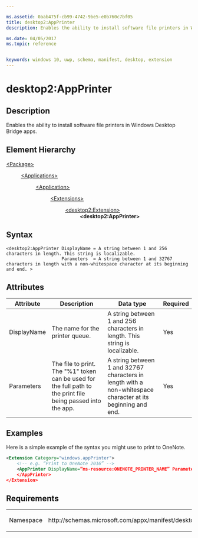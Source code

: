 ```yaml
---

ms.assetid: 0aab475f-cb99-4742-9be5-e0b760c7bf05
title: desktop2:AppPrinter
description: Enables the ability to install software file printers in Windows Desktop Bridge apps.

ms.date: 04/05/2017
ms.topic: reference


keywords: windows 10, uwp, schema, manifest, desktop, extension 
---
```


# desktop2:AppPrinter

## Description
Enables the ability to install software file printers in Windows Desktop Bridge apps.

## Element Hierarchy
<dl>
<dt><a href="element-package.md">&lt;Package&gt;</a></dt>
<dd>
<dl>
<dt><a href="element-applications.md">&lt;Applications&gt;</a></dt>
<dd>
<dl>
<dt><a href="element-application.md">&lt;Application&gt;</a></dt>
<dd>
<dl>
<dt><a href="element-1-extensions.md">&lt;Extensions&gt;</a></dt>
<dd>
<dl>
<dt><a href="element-desktop2-extension.md">&lt;desktop2:Extension&gt;</a></dt>
<dd><b>&lt;desktop2:AppPrinter&gt;</b></dd>
</dl>
</dd>
</dl>
</dd>
</dl>
</dd>
</dl>
</dd>
</dl>

## Syntax
```syntax
<desktop2:AppPrinter DisplayName = A string between 1 and 256 characters in length. This string is localizable.
                     Parameters  = A string between 1 and 32767 characters in length with a non-whitespace character at its beginning and end. >
```

## Attributes
| Attribute | Description | Data type | Required |
|-----------|-------------|-----------|----------|
| DisplayName | The name for the printer queue. | A string between 1 and 256 characters in length. This string is localizable. | Yes |
| Parameters | The file to print. The "%1" token can be used for the full path to the print file being passed into the app. | A string between 1 and 32767 characters in length with a non-whitespace character at its beginning and end. | Yes |

## Examples
Here is a simple example of the syntax you might use to print to OneNote.

```xml
<Extension Category="windows.appPrinter"> 
    <!-- e.g. “Print to OneNote 2016” -->
    <AppPrinter DisplayName=”ms-resource:ONENOTE_PRINTER_NAME” Parameters=”/insertdoc %1”>  
    </AppPrinter> 
</Extension>
```

## Requirements

<table>
<colgroup>
<col width="50%" />
<col width="50%" />
</colgroup>
<tbody>
<tr class="odd">
<td><p>Namespace</p></td>
<td><p>http://schemas.microsoft.com/appx/manifest/desktop/windows10/2</p></td>
</tr>
</tbody>
</table>